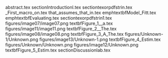 abstract.tex
sectionIntroductionl.tex
sectiontexorpdfstrin.tex
_First_macro_on.tex
that_assumes_that_in.tex
emphtextbfModel_Fitt.tex
emphtextbfEvaluating.tex
sectiontexorpdfstrin1.tex
figures/image07/image07.png
textbfFigure_1__a.tex
figures/image11/image11.png
textbfFigure_2__The.tex
figures/image08/image08.png
textbfFigure_3_A_The.tex
figures/Unknown-1/Unknown.png
figures/image13/Unknown-1.png
textbfFigure_4_Estim.tex
figures/Unknown/Unknown.png
figures/image12/Unknown.png
textbfFigure_5_Estim.tex
sectionDiscussionlab.tex
